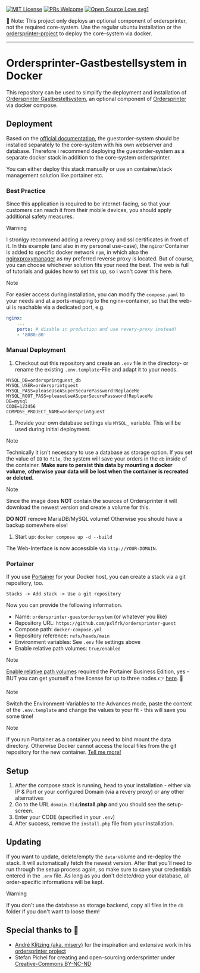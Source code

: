 [![MIT License](https://img.shields.io/badge/license-MIT-blue.svg)](https://github.com/misery/ordersprinter/blob/main/LICENSE)
[![PRs Welcome](https://img.shields.io/badge/PRs-welcome-brightgreen.svg?style=flat-square)](http://makeapullrequest.com)
[![Open Source Love svg1](https://badges.frapsoft.com/os/v1/open-source.svg?v=103)](https://github.com/ellerbrock/open-source-badges/)

📢 Note: This project only deploys an optional component of ordersprinter, not the required core-system. Use the regular ubuntu installation or the [ordersprinter-project](https://github.com/misery/ordersprinter) to deploy the core-system via docker.

---

# Ordersprinter-Gastbestellsystem in Docker

This repository can be used to simplify the deployment and installation of [Ordersprinter Gastbestellsystem](https://www.ordersprinter.de/gastbestellung.php), an optional component of [Ordersprinter ](https://www.ordersprinter.de) via docker compose.

## Deployment

Based on the [official documentation](https://www.ordersprinter.de/gastbestellung.php), the guestorder-system should be installed separately to the core-system with his own webserver and database. Therefore i recommend deploying the guestorder-system as a separate docker stack in addition to the core-system ordersprinter.

You can either deploy this stack manually or use an container/stack management solution like portainer etc.

### Best Practice

Since this application is required to be internet-facing, so that your customers can reach it from their mobile devices, you should apply additional safety measures.

> [!WARNING]  
> I stronlgy recommend adding a revery proxy and ssl certificates in front of it. In this example (and also in my personal use-case), the `nginx`-Container is added to specific docker network `npm`, in which also the [nginxproxymanager](https://nginxproxymanager.com/) as my preferred reverse proxy is located. But of course, you can choose whichever solution fits your need the best. The web is full of tutorials and guides how to set this up, so i won't cover this here.

> [!NOTE]  
> For easier access during installation, you can modify the `compose.yaml` to your needs and at a ports-mapping to the nginx-container, so that the web-ui is reachable via a dedicated port, e.g.

``` yaml
nginx:
    ...
    ports: # disable in production and use revery-proxy instead!
    - '8080:80'
`````

### Manual Deployment

1. Checkout out this repository and create an `.env` file in the directory- or rename the existing `.env.template`-File and adapt it to your needs.

``` env
MYSQL_DB=ordersprintguest_db
MYSQL_USER=ordersprintguest
MYSQL_PASS=pleaseUseASuperSecurePassword!ReplaceMe
MYSQL_ROOT_PASS=pleaseUseASuperSecurePassword!ReplaceMe
DB=mysql
CODE=123456
COMPOSE_PROJECT_NAME=ordersprintguest
```

1. Provide your own database settings via ``MYSQL_`` variable. This will be used during initial deployment.

> [!NOTE]  
> Technically it isn't necessary to use a database as storage option. If you set the value of `DB` to `file`, the system will save your orders in the `db` inside of the container. **Make sure to persist this data by mounting a docker volume, otherwise your data will be lost when the container is recreated or deleted.**

> [!NOTE]  
> Since the image does **NOT** contain the sources of Ordersprinter it will download the newest version and create a volume for this.

**DO NOT** remove MariaDB/MySQL volume! Otherwise you should have a backup somewhere else!

1. Start up: `docker compose up -d --build`

The Web-Interface is now accessible via `http://YOUR-DOMAIN`.

### Portainer

If you use [Portainer](https://github.com/portainer/portainer) for your Docker host, you can create a stack via a git repository, too.

`Stacks -> Add stack -> Use a git repository`

Now you can provide the following information.

- Name: `ordersprinter-guestordersystem` (or whatever you like)
- Repository URL: `https://github.com/pxlfrk/ordersprinter-guest`
- Compose path: `docker-compose.yml`
- Repository reference: `refs/heads/main`
- Environment variables: See ``.env`` file settings above
- Enable relative path volumes: `true/enabled`

> [!NOTE]  
> [Enable relative path volumes](https://docs.portainer.io/user/docker/stacks/add#relative-path-volumes) required the Portainer Business Edition, yes - BUT you can get yourself a free license for up to three nodes 👉 [here](https://www.portainer.io/take-3). 🎉

> [!NOTE]  
> Switch the Environment-Variables to the Advances mode, paste the content of the `.env.template` and change the values to your fit - this will save you some time!

> [!NOTE]  
> If you run Portainer as a container you need to bind mount the data directory.
> Otherwise Docker cannot access the local files from the git repository for the new container.
> [Tell me more!](https://github.com/misery/ordersprinter#portainer-as-container)

## Setup

1. After the compose stack is running, head to your installation - either via IP & Port or your configured Domain (via a revery proxy) or any other alternatives
1. Go to the URL `domain.tld/`**install.php** and you should see the setup-screen.
1. Enter your CODE (specified in your `.env`)
1. After success, remove the `install.php` file from your installation.

## Updating

If you want to update, delete/empty the `data`-volume and re-deploy the stack. It will automatically
fetch the newest version. After that you'll need to run through the setup process again, so make sure to save your credentials entered in the `.env` file.
As long as you don't delete/drop your database, all order-specific informations will be kept.

> [!WARNING]  
> If you don't use the database as storage backend, copy all files in the `db` folder if you don't want to loose them!

## Special thanks to 🎉

- [André Klitzing (aka. misery)](https://github.com/misery/) for the inspiration and extensive work in his [ordersprinter project](https://github.com/misery/ordersprinter)
- Stefan Pichel for creating and open-sourcing ordersprinter under [Creative-Commons BY-NC-ND](https://www.ordersprinter.de/lizenz_en.php)

